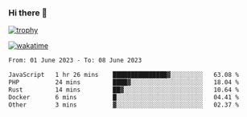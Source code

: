 ### Hi there 👋

[![trophy](https://github-profile-trophy.vercel.app/?username=cxnky&theme=dracula)](https://github.com/ryo-ma/github-profile-trophy)

[![wakatime](https://wakatime.com/badge/user/1c39c599-5497-41b9-a5be-2c4676e7fd23.svg)](https://wakatime.com/@1c39c599-5497-41b9-a5be-2c4676e7fd23)
<!--START_SECTION:waka-->

```txt
From: 01 June 2023 - To: 08 June 2023

JavaScript   1 hr 26 mins    ███████████████▓░░░░░░░░░   63.08 %
PHP          24 mins         ████▓░░░░░░░░░░░░░░░░░░░░   18.04 %
Rust         14 mins         ██▓░░░░░░░░░░░░░░░░░░░░░░   10.64 %
Docker       6 mins          █░░░░░░░░░░░░░░░░░░░░░░░░   04.41 %
Other        3 mins          ▓░░░░░░░░░░░░░░░░░░░░░░░░   02.37 %
```

<!--END_SECTION:waka-->
